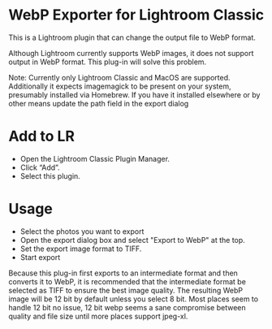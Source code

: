 # WebP Exporter for Lightroom Classic
This is a Lightroom plugin that can change the output file to WebP format.

Although Lightroom currently supports WebP images, it does not support output in WebP format. This plug-in will solve this problem.

Note: Currently only Lightroom Classic and MacOS are supported. Additionally it expects imagemagick to be present on your system, presumably installed via Homebrew. If you have it installed elsewhere or by other means update the path field in the export dialog

# Add to LR
* Open the Lightroom Classic Plugin Manager.
* Click “Add”.
* Select this plugin.

# Usage
* Select the photos you want to export
* Open the export dialog box and select "Export to WebP" at the top.
* Set the export image format to TIFF.
* Start export

Because this plug-in first exports to an intermediate format and then converts it to WebP, it is recommended that the intermediate format be selected as TIFF to ensure the best image quality. The resulting WebP image will be 12 bit by default unless you select 8 bit. Most places seem to handle 12 bit no issue, 12 bit webp seems a sane compromise between quality and file size until more places support jpeg-xl.